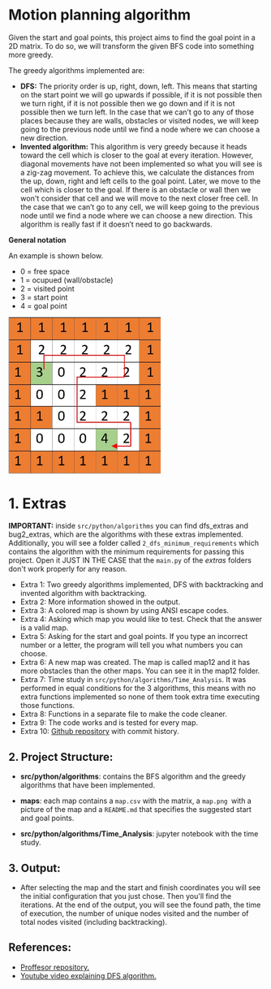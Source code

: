 # Motion planning algorithm
Given the start and goal points, this project aims to find the goal point in a 2D matrix. To do so, we will transform the given BFS code into something more greedy. 

The greedy algorithms implemented are:
- **DFS:** The priority order is up, right, down, left. This means that starting on the start point we will go upwards if possible, if it is not possible then we turn right, if it is not possible then we go down and if it is not possible then we turn left. In the case that we can’t go to any of those places because they are walls, obstacles or visited nodes, we will keep going to the previous node until we find a node where we can choose a new direction.
- **Invented algorithm:** This algorithm is very greedy because it heads toward the cell which is closer to the goal at every iteration. However, diagonal movements have not been implemented so what you will see is a zig-zag movement. To achieve this, we calculate the distances from the up, down, right and left cells to the goal point. Later, we move to the cell which is closer to the goal. If there is an obstacle or wall then we won't consider that cell and we will move to the next closer free cell. In the case that we can’t go to any cell, we will keep going to the previous node until we find a node where we can choose a new direction. This algorithm is really fast if it doesn’t need to go backwards.

**General notation**

An example is shown below.
* 0 = free space
* 1 = ocupued (wall/obstacle)
* 2 = visited point
* 3 = start point
* 4 = goal point

<img src="media/matrix.jpg" alt="example_matrix" width="300"/>

# 1. Extras

**IMPORTANT:** inside ``src/python/algorithms`` you can find dfs_extras and bug2_extras, which are the algorithms with these extras implemented. Additionally, you will see a folder called ``2_dfs_minimum_requirements`` which contains the algorithm with the minimum requirements for passing this project. Open it JUST IN THE CASE that the ``main.py`` of the *extras* folders don't work properly for any reason. 
- Extra 1: Two greedy algorithms implemented, DFS with backtracking and invented algorithm with backtracking.
- Extra 2: More information showed in the output. 
- Extra 3: A colored map is shown by using ANSI escape codes.
- Extra 4: Asking which map you would like to test. Check that the answer is a valid map.
- Extra 5: Asking for the start and goal points. If you type an incorrect number or a letter, the program will tell you what numbers you can choose.
- Extra 6: A new map was created. The map is called map12 and it has more obstacles than the other maps. You can see it in the map12 folder.
- Extra 7: Time study in ``src/python/algorithms/Time_Analysis``. It was performed in equal conditions for the 3 algorithms, this means with no extra functions implemented so none of them took extra time executing those functions.
- Extra 8: Functions in a separate file to make the code cleaner.
- Extra 9: The code works and is tested for every map.
- Extra 10: [Github repository](https://github.com/crisarenas/Basic-motion-planning-algorithm) with commit history. 


## 2. Project Structure:
- **src/python/algorithms**: contains the BFS algorithm and the greedy algorithms that have been implemented. 

- **maps**: each map contains a `map.csv` with the matrix, a ``map.png ``with a picture of the map and a ``README.md`` that specifies the suggested start and goal points.

- **src/python/algorithms/Time_Analysis**: jupyter notebook with the time study.

## 3. Output:
- After selecting the map and the start and finish coordinates you will see the initial configuration that you just chose. Then you'll find the iterations. At the end of the output, you will see the found path, the time of execution, the number of unique nodes visited and the number of total nodes visited (including backtracking).


## References:
* [Proffesor repository.](https://github.com/jgvictores/master-ipr)
* [Youtube video explaining DFS algorithm.](https://www.youtube.com/watch?v=W9F8fDQj7Ok)


